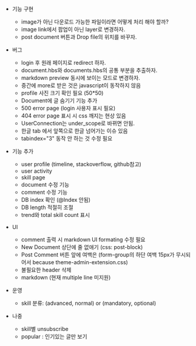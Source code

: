 - 기능 구현
	- image가 아닌 다운로드 가능한 파일이라면 어떻게 처리 해야 할까?
	- image link에서 팝업이 아닌 layer로 변경하자.
	- post document 버튼과 Drop file의 위치를 바꾸자.

- 버그
	- login 후 원래 페이지로 redirect 하자.
	- document.hbs와 documents.hbs의 공통 부분을 추출하자.
	- markdown preview 동시에 보이는 모드로 변경하자.
	- 중간에 more로 받은 것은 javascript이 동작하지 않음
	- profile 사진 크기 확인 필요 (50*50)
	- Document에 글 숨기기 기능 추가
	- 500 error page (login 사용자 표시 필요)
	- 404 error page 표시 시 css 깨지는 현상 있음
	- UserConnection는 under_scope로 바뀌면 안됨.
	- 한글 tab 에서 앞쪽으로 한글 넘어가는 이슈 있음
	- tabindex="3" 동작 안 하는 것 수정 필요


- 기능 추가
	- user profile (timeline, stackoverflow, github참고)
	- user activity
	- skill page
	- document 수정 기능
	- comment 수정 기능
	- DB index 확인 (@Index 안됨)
	- DB length 적절히 조절
	- trend와 total skill count 표시


- UI
	- comment 출력 시 markdown UI formating 수정 필요
	- New Document 상단에 줄 없애기 (css: post-block)
	- Post Comment 버튼 앞에 여백은 (form-group의 하단 여백 15px가 무시되어서 because theme-admin-extension.css)
	- 불필요한 header 삭제
	- markdown (현재 multiple line 미지원)


- 운영
	- skill 분류: (advanced, normal) or (mandatory, optional)


- 나중
	- skill별 unsubscribe
	- popular : 인기있는 글만 보기
